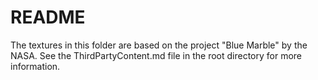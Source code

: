 # README

The textures in this folder are based on the project "Blue Marble" by the NASA. See the ThirdPartyContent.md file in the root directory for more information.
